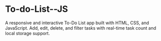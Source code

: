 # To-do-List--JS
A responsive and interactive To-Do List app built with HTML, CSS, and JavaScript. Add, edit, delete, and filter tasks with real-time task count and local storage support.
